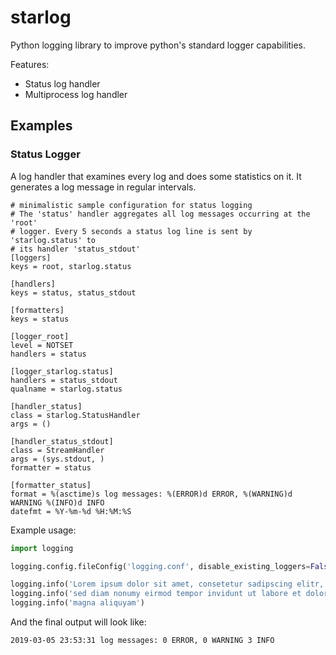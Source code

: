 # starlog

Python logging library to improve python's standard logger capabilities.

Features:

- Status log handler
- Multiprocess log handler

## Examples

### Status Logger

A log handler that examines every log and does some statistics on it.
It generates a log message in regular intervals.

```
# minimalistic sample configuration for status logging
# The 'status' handler aggregates all log messages occurring at the 'root'
# logger. Every 5 seconds a status log line is sent by 'starlog.status' to
# its handler 'status_stdout'
[loggers]
keys = root, starlog.status

[handlers]
keys = status, status_stdout

[formatters]
keys = status

[logger_root]
level = NOTSET
handlers = status

[logger_starlog.status]
handlers = status_stdout
qualname = starlog.status

[handler_status]
class = starlog.StatusHandler
args = ()

[handler_status_stdout]
class = StreamHandler
args = (sys.stdout, )
formatter = status

[formatter_status]
format = %(asctime)s log messages: %(ERROR)d ERROR, %(WARNING)d WARNING %(INFO)d INFO
datefmt = %Y-%m-%d %H:%M:%S
```

Example usage:

```python
import logging

logging.config.fileConfig('logging.conf', disable_existing_loggers=False)

logging.info('Lorem ipsum dolor sit amet, consetetur sadipscing elitr, ')
logging.info('sed diam nonumy eirmod tempor invidunt ut labore et dolore ')
logging.info('magna aliquyam')
```

And the final output will look like:

```
2019-03-05 23:53:31 log messages: 0 ERROR, 0 WARNING 3 INFO
```
